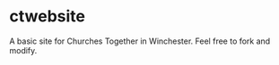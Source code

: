 ctwebsite
=========

A basic site for Churches Together in Winchester. Feel free to fork and modify.